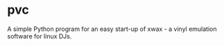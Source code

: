 # pvc
A simple Python program for an easy start-up of xwax - a vinyl emulation software for linux DJs.
